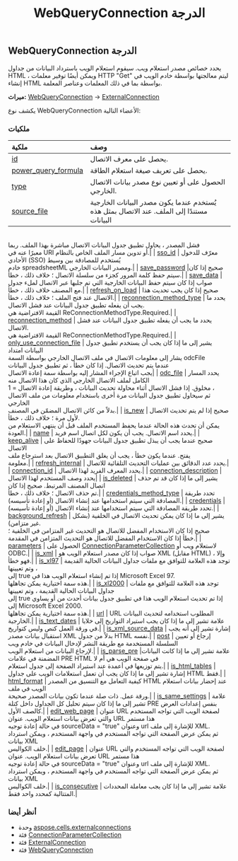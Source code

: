 ﻿---
title: WebQueryConnection الدرجة
second_title: Aspose.Cells for Python via .NET API المراجع
description:
type: docs
weight: 70
url: /ar/python-net/aspose.cells.externalconnections/webqueryconnection/
is_root: false
---
##  WebQueryConnection الدرجة
 يحدد خصائص مصدر استعلام ويب. سيقوم استعلام الويب باسترداد البيانات من جداول HTML ،
 ويمكن أيضًا توفير معلمات HTTP "Get" ليتم معالجتها بواسطة خادم الويب في إنشاء HTML بواسطة
بما في ذلك المعلمات وعناصر المعلمة.



**ميراث:** [WebQueryConnection](/cells/python-net/aspose.cells.externalconnections/webqueryconnection) → 
[ExternalConnection](/cells/ar/python-net/aspose.cells.externalconnections/externalconnection)



يكشف نوع WebQueryConnection الأعضاء التالية:

###  ملكيات
| ملكية| وصف|
| :- | :- |
| [id](/cells/ar/python-net/aspose.cells.externalconnections/webqueryconnection/id) | يحصل على معرف الاتصال.|
| [power_query_formula](/cells/ar/python-net/aspose.cells.externalconnections/webqueryconnection/power_query_formula) | يحصل على تعريف صيغة استعلام الطاقة.|
| [type](/cells/ar/python-net/aspose.cells.externalconnections/webqueryconnection/type) | الحصول على أو تعيين نوع مصدر بيانات الاتصال الخارجي.|
| [source_file](/cells/ar/python-net/aspose.cells.externalconnections/webqueryconnection/source_file) | يُستخدم عندما يكون مصدر البيانات الخارجية مستندًا إلى الملف. عند الاتصال بمثل هذه البيانات<br/> فشل المصدر ، يحاول تطبيق جدول البيانات الاتصال مباشرة بهذا الملف. ربما<br/> معبرًا عنه في URI أو تدوين مسار الملف الخاص بالنظام.|
| [sso_id](/cells/ar/python-net/aspose.cells.externalconnections/webqueryconnection/sso_id) | معرّف للدخول الأحادي (SSO) يُستخدم للمصادقة بين وسيط<br/>خادم spreadsheetML ومصدر البيانات الخارجي.|
| [save_password](/cells/ar/python-net/aspose.cells.externalconnections/webqueryconnection/save_password) |صحيح إذا كان سيتم حفظ كلمة المرور كجزء من سلسلة الاتصال ؛ خلاف ذلك ، خطأ.|
| [save_data](/cells/ar/python-net/aspose.cells.externalconnections/webqueryconnection/save_data) | صواب إذا كان سيتم حفظ البيانات الخارجية التي تم جلبها عبر الاتصال لملء جدول<br/> مع المصنف خلاف ذلك ، خطأ.|
| [refresh_on_load](/cells/ar/python-net/aspose.cells.externalconnections/webqueryconnection/refresh_on_load) | صحيح إذا كان يجب تحديث هذا الاتصال عند فتح الملف ؛ خلاف ذلك ، خطأ.|
| [reconnection_method_type](/cells/ar/python-net/aspose.cells.externalconnections/webqueryconnection/reconnection_method_type) | يحدد ما يجب أن يفعله تطبيق جدول البيانات عند فشل الاتصال.<br/> القيمة الافتراضية هي ReConnectionMethodType.Required.|
| [reconnection_method](/cells/ar/python-net/aspose.cells.externalconnections/webqueryconnection/reconnection_method) | يحدد ما يجب أن يفعله تطبيق جدول البيانات عند فشل الاتصال.<br/> القيمة الافتراضية هي ReConnectionMethodType.Required.|
| [only_use_connection_file](/cells/ar/python-net/aspose.cells.externalconnections/webqueryconnection/only_use_connection_file) | يشير إلى ما إذا كان يجب أن يستخدم تطبيق جدول البيانات امتداد<br/> يشار إلى معلومات الاتصال في ملف الاتصال الخارجي بواسطة السمة odcFile<br/> عندما يتم تحديث الاتصال. إذا كان خطأ ، ثم تطبيق جدول البيانات<br/> يجب اتباع الإجراء المشار إليه بواسطة سمة إعادة الاتصال|
| [odc_file](/cells/ar/python-net/aspose.cells.externalconnections/webqueryconnection/odc_file) | يحدد المسار الكامل لملف الاتصال الخارجي الذي كان هذا الاتصال منه<br/> مخلوق. إذا فشل الاتصال أثناء محاولة تحديث البيانات ، وطريقة إعادة الاتصال = 1 ،<br/> ثم سيحاول تطبيق جدول البيانات مرة أخرى باستخدام معلومات من ملف الاتصال الخارجي<br/> بدلاً من كائن الاتصال المضمّن في المصنف.|
| [is_new](/cells/ar/python-net/aspose.cells.externalconnections/webqueryconnection/is_new) | صحيح إذا لم يتم تحديث الاتصال لأول مرة ؛ خلاف ذلك ، خطأ.<br/> يمكن أن تحدث هذه الحالة عندما يحفظ المستخدم الملف قبل أن ينتهي الاستعلام من العودة.|
| [name](/cells/ar/python-net/aspose.cells.externalconnections/webqueryconnection/name) | يحدد اسم الاتصال. يجب أن يكون لكل اتصال اسم فريد.|
| [keep_alive](/cells/ar/python-net/aspose.cells.externalconnections/webqueryconnection/keep_alive) | صحيح عندما يجب أن يبذل تطبيق جدول البيانات جهودًا للحفاظ على الاتصال<br/> يفتح. عندما يكون خطأ ، يجب أن يغلق التطبيق الاتصال بعد استرجاع ملف<br/> معلومة.|
| [refresh_internal](/cells/ar/python-net/aspose.cells.externalconnections/webqueryconnection/refresh_internal) | يحدد عدد الدقائق بين عمليات التحديث التلقائية للاتصال.|
| [connection_id](/cells/ar/python-net/aspose.cells.externalconnections/webqueryconnection/connection_id) | يحدد المعرف الفريد لهذا الاتصال.|
| [connection_description](/cells/ar/python-net/aspose.cells.externalconnections/webqueryconnection/connection_description) | يحدد وصف المستخدم لهذا الاتصال|
| [is_deleted](/cells/ar/python-net/aspose.cells.externalconnections/webqueryconnection/is_deleted) | يشير إلى ما إذا كان قد تم حذف اتصال المصنف المرتبط. صحيح إذا كان<br/> تم حذف الاتصال ؛ خلاف ذلك ، خطأ.|
| [credentials_method_type](/cells/ar/python-net/aspose.cells.externalconnections/webqueryconnection/credentials_method_type) | تحدد طريقة المصادقة التي سيتم استخدامها عند إنشاء الاتصال (أو إعادة تأسيسه).|
| [credentials](/cells/ar/python-net/aspose.cells.externalconnections/webqueryconnection/credentials) | تحدد طريقة المصادقة التي سيتم استخدامها عند إنشاء الاتصال (أو إعادة تأسيسه).|
| [background_refresh](/cells/ar/python-net/aspose.cells.externalconnections/webqueryconnection/background_refresh) | يشير إلى ما إذا كان يمكن تحديث الاتصال في الخلفية (بشكل غير متزامن).<br/> صحيح إذا كان الاستخدام المفضل للاتصال هو التحديث غير المتزامن في الخلفية ؛<br/>خطأ إذا كان الاستخدام المفضل للاتصال هو التحديث المتزامن في المقدمة.|
| [parameters](/cells/ar/python-net/aspose.cells.externalconnections/webqueryconnection/parameters) | الحصول على [ConnectionParameterCollection](/cells/ar/python-net/aspose.cells.externalconnections/connectionparametercollection) لاستعلام ويب أو ODBC.|
| [is_xml](/cells/ar/python-net/aspose.cells.externalconnections/webqueryconnection/is_xml) | صواب إذا كان مصدر استعلام الويب هو XML (مقابل HTML) ، وإلا فهو خطأ.|
| [is_xl97](/cells/ar/python-net/aspose.cells.externalconnections/webqueryconnection/is_xl97) | توجد هذه العلامة للتوافق مع ملفات جداول البيانات الحالية القديمة ، وتم تعيينها<br/>إلى true إذا تم إنشاء استعلام الويب هذا في Microsoft Excel 97.<br/> هذه سمة اختيارية يمكن تجاهلها.|
| [is_xl2000](/cells/ar/python-net/aspose.cells.externalconnections/webqueryconnection/is_xl2000) | توجد هذه العلامة للتوافق مع ملفات جداول البيانات الحالية القديمة ، وتم تعيينها<br/>إلى true إذا تم تحديث استعلام الويب هذا في تطبيق جدول بيانات أحدث من أو يساوي<br/>إلى Microsoft Excel 2000.<br/> هذه سمة اختيارية يمكن تجاهلها.|
| [url](/cells/ar/python-net/aspose.cells.externalconnections/webqueryconnection/url) | URL المطلوب استخدامه لتحديث البيانات الخارجية.|
| [is_text_dates](/cells/ar/python-net/aspose.cells.externalconnections/webqueryconnection/is_text_dates) | علامة تشير إلى ما إذا كان يجب استيراد التواريخ إلى خلايا في ورقة العمل كنص وليس كتواريخ.|
| [is_xml_source_data](/cells/ar/python-net/aspose.cells.externalconnections/webqueryconnection/is_xml_source_data) | إشارة تشير إلى أنه يجب استقبال بيانات مصدر XML بدلاً من جدول HTML نفسه.|
| [post](/cells/ar/python-net/aspose.cells.externalconnections/webqueryconnection/post) | إرجاع أو تعيين السلسلة المستخدمة مع طريقة النشر لإدخال البيانات في خادم ويب<br/> لإرجاع البيانات من استعلام الويب.|
| [is_parse_pre](/cells/ar/python-net/aspose.cells.externalconnections/webqueryconnection/is_parse_pre) |علامة تشير إلى ما إذا كانت البيانات المضمنة في علامات PRE HTML في صفحة الويب هي أم لا<br/> يتم توزيعها في أعمدة عند استيراد الصفحة إلى جدول استعلام.|
| [is_html_tables](/cells/ar/python-net/aspose.cells.externalconnections/webqueryconnection/is_html_tables) | إشارة تشير إلى ما إذا كان يجب أن تعمل استعلامات الويب على جداول HTML فقط.|
| [html_format](/cells/ar/python-net/aspose.cells.externalconnections/webqueryconnection/html_format) | كيفية التعامل مع التنسيق من المصدر HTML عند إحضار بيانات استعلام الويب في ملف<br/> ورقة عمل. ذات صلة عندما تكون بيانات المصدر صحيحة.|
| [is_same_settings](/cells/ar/python-net/aspose.cells.externalconnections/webqueryconnection/is_same_settings) | علامة تشير إلى ما إذا كان سيتم تحليل كل الجداول داخل كتلة PRE بنفس إعدادات العرض<br/> كالصف الأول.|
| [edit_web_page](/cells/ar/python-net/aspose.cells.externalconnections/webqueryconnection/edit_web_page) | عنوان URL لصفحة الويب التي تواجه المستخدم والتي تعرض بيانات استعلام الويب. عنوان URL هذا مستمر<br/>في حالة إعادة توجيه sourceData = "true" وعنوان url للإشارة إلى ملف XML.<br/>ثم يمكن عرض الصفحة التي تواجه المستخدم في واجهة المستخدم ، ويمكن استرداد بيانات XML<br/> خلف الكواليس.|
| [edit_page](/cells/ar/python-net/aspose.cells.externalconnections/webqueryconnection/edit_page) | عنوان URL لصفحة الويب التي تواجه المستخدم والتي تعرض بيانات استعلام الويب. عنوان URL هذا مستمر<br/>في حالة إعادة توجيه sourceData = "true" وعنوان url للإشارة إلى ملف XML.<br/>ثم يمكن عرض الصفحة التي تواجه المستخدم في واجهة المستخدم ، ويمكن استرداد بيانات XML<br/> خلف الكواليس.|
| [is_consecutive](/cells/ar/python-net/aspose.cells.externalconnections/webqueryconnection/is_consecutive) | علامة تشير إلى ما إذا كان يجب معاملة المحددات المتتالية كمحدد واحد فقط.|



###  أنظر أيضا
* وحدة [aspose.cells.externalconnections](..)
* فئة [ConnectionParameterCollection](/cells/ar/python-net/aspose.cells.externalconnections/connectionparametercollection)
* فئة [ExternalConnection](/cells/ar/python-net/aspose.cells.externalconnections/externalconnection)
* فئة [WebQueryConnection](/cells/ar/python-net/aspose.cells.externalconnections/webqueryconnection)
